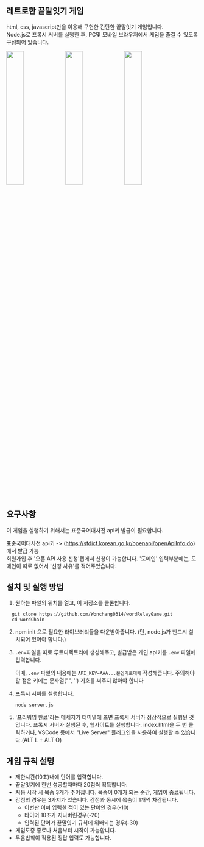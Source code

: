 ## 레트로한 끝말잇기 게임
html, css, javascript만을 이용해 구현한 간단한 끝말잇기 게임입니다.   
Node.js로 프록시 서버를 실행한 후, PC및 모바일 브라우저에서 게임을 즐길 수 있도록 구성되어 있습니다.   
   
<img src="https://github.com/user-attachments/assets/a9ec71d8-13f5-48a4-b5be-53455989922c" width="30%" style="display:inline-block;">
<img src="https://github.com/user-attachments/assets/7adbf853-fd76-41e9-a3f9-5d80632c7444" width="30%" style="display:inline-block;">
<img src="https://github.com/user-attachments/assets/587670cd-d6cc-47fd-b998-77d813a4b3de" width="30%" style="display:inline-block;">


## 요구사항
이 게임을 실행하기 위해서는 표준국어대사전 api키 발급이 필요합니다.

표준국어대사전 api키 -> (https://stdict.korean.go.kr/openapi/openApiInfo.do) 에서 발급 가능   
회원가입 후 '오픈 API 사용 신청'탭에서 신청이 가능합니다. '도메인' 입력부분에는, 도메인이 따로 없어서 '신청 사유'를 적어주었습니다.

## 설치 및 실행 방법
1. 원하는 파일의 위치를 열고, 이 저장소를 클론합니다.
```
  git clone https://github.com/Wonchang0314/wordRelayGame.git
  cd wordChain
```

2. npm init 으로 필요한 라이브러리들을 다운받아줍니다. (단, node.js가 반드시 설치되어 있어야 합니다.)

3. `.env`파일을 따로 루트디렉토리에 생성해주고, 발급받은 개인 api키를 `.env` 파일에 입력합니다.

    이때, `.env` 파일의 내용에는 `API_KEY=AAA...본인키로대체` 작성해줍니다. 주의해야할 점은 키에는 문자열("", '') 기호를 써주지 않아야 합니다 

4. 프록시 서버를 실행합니다.

      ```node server.js```

5. '프리워밍 완료'라는 메세지가 터미널에 뜨면 프록시 서버가 정상적으로 실행된 것입니다.
프록시 서버가 실행된 후, 웹사이트를 실행합니다. index.html을 두 번 클릭하거나, VSCode 등에서 "Live Server" 플러그인을 사용하여 실행할 수 있습니다.(ALT L + ALT O)

## 게임 규칙 설명
- 제한시간(10초)내에 단어를 입력합니다.
- 끝말잇기에 한번 성공할때마다 20점씩 획득합니다.
- 처음 시작 시 목숨 3개가 주어집니다. 목숨이 0개가 되는 순간, 게임이 종료됩니다.
- 감점의 경우는 3가지가 있습니다. 감점과 동시에 목숨이 1개씩 차감됩니다.
    - 이번판 이미 입력한 적이 있는 단어인 경우(-10)
    - 타이머 10초가 지나버린경우(-20)
    - 입력된 단어가 끝말잇기 규칙에 위배되는 경우(-30)
- 게임도중 종료나 처음부터 시작이 가능합니다.
- 두음법칙이 적용된 정답 입력도 가능합니다.
